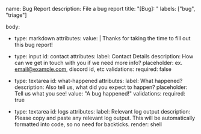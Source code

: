 name: Bug Report
description: File a bug report
title: "[Bug]: "
labels: ["bug", "triage"]

body:
  - type: markdown
    attributes:
      value: |
        Thanks for taking the time to fill out this bug report!
    
  - type: input
    id: contact
    attributes:
      label: Contact Details
      description: How can we get in touch with you if we need more info?
      placeholder: ex. email@example.com, discord id, etc
    validations:
      required: false
    
  - type: textarea
    id: what-happened
    attributes:
      label: What happened?
      description: Also tell us, what did you expect to happen?
      placeholder: Tell us what you see!
      value: "A bug happened!"
    validations:
      required: true
    
  - type: textarea
    id: logs
    attributes:
      label: Relevant log output
      description: Please copy and paste any relevant log output. This will be automatically formatted into code, so no need for backticks.
      render: shell

